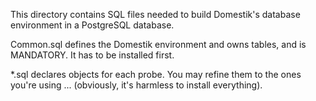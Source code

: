 This directory contains SQL files needed to build Domestik's database environment in a PostgreSQL database.

Common.sql defines the Domestik environment and owns tables, and is MANDATORY. It has to be installed first.

*.sql declares objects for each probe. You may refine them to the ones you're using ... (obviously, it's harmless to install everything).
